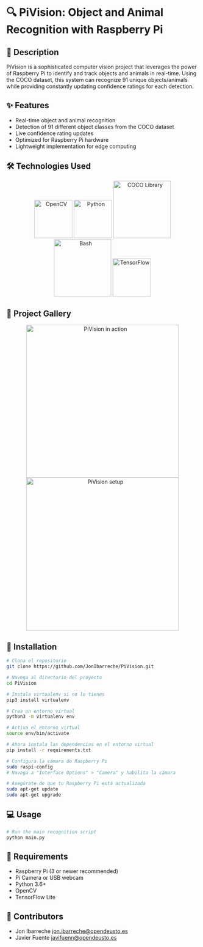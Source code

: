 # 🔍 PiVision: Object and Animal Recognition with Raspberry Pi

## 📝 Description

PiVision is a sophisticated computer vision project that leverages the power of Raspberry Pi to identify and track objects and animals in real-time. Using the COCO dataset, this system can recognize 91 unique objects/animals while providing constantly updating confidence ratings for each detection.

## ✨ Features

- Real-time object and animal recognition
- Detection of 91 different object classes from the COCO dataset
- Live confidence rating updates
- Optimized for Raspberry Pi hardware
- Lightweight implementation for edge computing

## 🛠️ Technologies Used

<div align="center">
  <a href="https://opencv.org/"><img src="https://github.com/JonIbarreche/Proyecto-IOT/blob/main/img/OpenCV-Logo.png" width="100" alt="OpenCV" /></a>
  <a href="https://www.python.org/"><img src="https://github.com/JonIbarreche/Proyecto-IOT/blob/main/img/Python-logo.png" width="100" alt="Python" /></a>
  <a href="https://pypi.org/project/coco-lib/"><img src="https://github.com/JonIbarreche/Proyecto-IOT/blob/main/img/CocoLib-nologo.png" width="150" alt="COCO Library" /></a>
  <a href="https://es.wikipedia.org/wiki/Bash"><img src="https://github.com/JonIbarreche/Proyecto-IOT/blob/main/img/BashLogo.png" width="150" alt="Bash" /></a>
  <a href="https://www.tensorflow.org/"><img src="https://github.com/JonIbarreche/Proyecto-IOT/blob/main/img/tensorflow_logo_icon_170598.png" width="100" alt="TensorFlow" /></a>
</div>

## 📸 Project Gallery

<div align="center">
  <img src="https://github.com/JonIbarreche/Proyecto-IOT/blob/main/img/Project-IOT-1.jpg" width="400" alt="PiVision in action" />
  <img src="https://github.com/JonIbarreche/Proyecto-IOT/blob/main/img/Project-IOT-2.jpg" width="400" alt="PiVision setup" />
</div>

## 🚀 Installation

```bash
# Clona el repositorio
git clone https://github.com/JonIbarreche/PiVision.git

# Navega al directorio del proyecto
cd PiVision

# Instala virtualenv si no lo tienes
pip3 install virtualenv

# Crea un entorno virtual
python3 -m virtualenv env

# Activa el entorno virtual
source env/bin/activate

# Ahora instala las dependencias en el entorno virtual
pip install -r requirements.txt

# Configura la cámara de Raspberry Pi
sudo raspi-config
# Navega a "Interface Options" > "Camera" y habilita la cámara

# Asegúrate de que tu Raspberry Pi está actualizada
sudo apt-get update
sudo apt-get upgrade
```

## 💻 Usage

```bash
# Run the main recognition script
python main.py
```

## 🔧 Requirements

- Raspberry Pi (3 or newer recommended)
- Pi Camera or USB webcam
- Python 3.6+
- OpenCV
- TensorFlow Lite

## 👥 Contributors

- Jon Ibarreche <jon.ibarreche@opendeusto.es>
- Javier Fuente <javifuenn@opendeusto.es>
